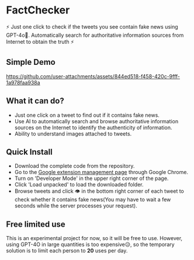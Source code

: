 # FactChecker

⚡ Just one click to check if the tweets you see contain fake news using GPT-4o🤏. Automatically search for authoritative information sources from Internet to obtain the truth ⚡

## Simple Demo
https://github.com/user-attachments/assets/844ed518-f458-420c-9fff-1a978faa938a



## What it can do?

- Just one click on a tweet to find out if it contains fake news.
- Use AI to automatically search and browse authoritative information sources on the Internet to identify the authenticity of information.
- Ability to understand images attached to tweets.

## Quick Install

- Download the complete code from the repository.
- Go to the [Google extension management page](chrome://extensions/) through Google Chrome.
- Turn on 'Developer Mode' in the upper right corner of the page.
- Click 'Load unpacked' to load the downloaded folder.
- Browse tweets and click 👁️ in the bottom right corner of each tweet to check whether it contains fake news(You may have to wait a few seconds while the server processes your request).

## Free limited use
This is an experimental project for now, so it will be free to use. However, using GPT-4O in large quantities is too expensive😥, so the temporary solution is to limit each person to **20** uses per day.

